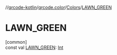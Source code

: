 //[qrcode-kotlin](../../../index.md)/[qrcode.color](../index.md)/[Colors](index.md)/[LAWN_GREEN](-l-a-w-n_-g-r-e-e-n.md)

# LAWN_GREEN

[common]\
const val [LAWN_GREEN](-l-a-w-n_-g-r-e-e-n.md): [Int](https://kotlinlang.org/api/latest/jvm/stdlib/kotlin/-int/index.html)
